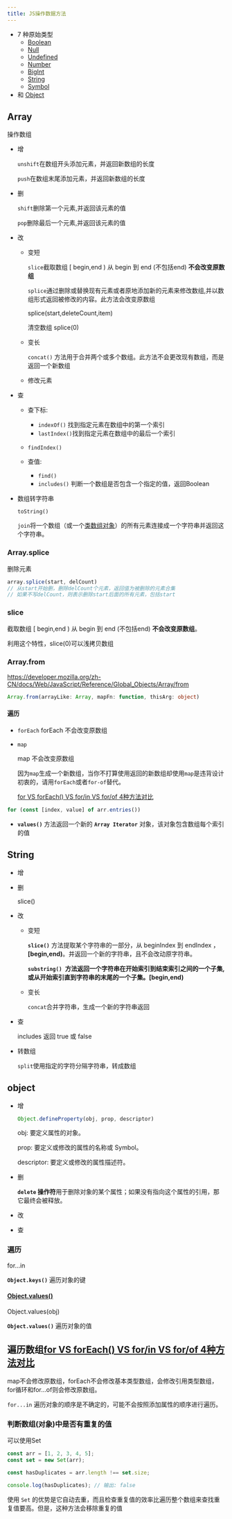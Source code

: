 ```yaml
---
title: JS操作数据方法
---
```




- 7 种原始类型
  - [Boolean](https://developer.mozilla.org/zh-CN/docs/Glossary/Boolean)
  - [Null](https://developer.mozilla.org/zh-CN/docs/Glossary/Null)
  - [Undefined](https://developer.mozilla.org/zh-CN/docs/Glossary/undefined)
  - [Number](https://developer.mozilla.org/zh-CN/docs/Glossary/Number)
  - [BigInt](https://developer.mozilla.org/zh-CN/docs/Glossary/BigInt)
  - [String](https://developer.mozilla.org/zh-CN/docs/Glossary/字符串)
  - [Symbol](https://developer.mozilla.org/zh-CN/docs/Glossary/Symbol) 
- 和 [Object](https://developer.mozilla.org/zh-CN/docs/Glossary/Object)

## Array

操作数组

- 增

  `unshift`在数组开头添加元素，并返回新数组的长度

  `push`在数组末尾添加元素，并返回新数组的长度

- 删

  `shift`删除第一个元素,并返回该元素的值

  `pop`删除最后一个元素,并返回该元素的值

- 改

  - 变短

    `slice`截取数组 [ begin,end ) 从 begin 到 end (不包括end) **不会改变原数组**

    `splice`通过删除或替换现有元素或者原地添加新的元素来修改数组,并以数组形式返回被修改的内容。此方法会改变原数组

    splice(start,deleteCount,item)

    清空数组 splice(0)

  - 变长

    `concat()` 方法用于合并两个或多个数组。此方法不会更改现有数组，而是返回一个新数组

  - 修改元素


- 查

  - 查下标: 
    - `indexOf()` 找到指定元素在数组中的第一个索引
    - `lastIndex()`找到指定元素在数组中的最后一个索引
  -  `findIndex()`
    
  - 查值: 
    - `find()`
    - `includes()` 判断一个数组是否包含一个指定的值，返回Boolean

- 数组转字符串

  `toString()`
  
  `join`将一个数组（或一个[类数组对象](https://developer.mozilla.org/zh-CN//docs/Web/JavaScript/Guide/Indexed_collections#Working_with_array-like_objects)）的所有元素连接成一个字符串并返回这个字符串。
### Array.splice

删除元素

```js
array.splice(start, delCount)
// 从start开始删，删除delCount个元素，返回值为被删除的元素合集
// 如果不写delCount，则表示删除start后面的所有元素，包括start
```

### slice

截取数组 [ begin,end ) 从 begin 到 end (不包括end) **不会改变原数组**。

利用这个特性，slice(0)可以浅拷贝数组

### Array.from

https://developer.mozilla.org/zh-CN/docs/Web/JavaScript/Reference/Global_Objects/Array/from

```ts
Array.from(arrayLike: Array, mapFn: function, thisArg: object)
```



#### 遍历

  - `forEach` forEach 不会改变原数组
  
  - `map`
  
    map 不会改变原数组
  
    因为`map`生成一个新数组，当你不打算使用返回的新数组却使用`map`是违背设计初衷的，请用`forEach`或者`for-of`替代。
  
    [for VS forEach() VS for/in VS for/of 4种方法对比](https://blog.fundebug.com/2019/03/11/4-ways-to-loop-array-inj-javascript/)

  ```js
  for (const [index, value] of arr.entries())
  ```

  - **`values()`** 方法返回一个新的 **`Array Iterator`** 对象，该对象包含数组每个索引的值


## String

- 增

  

- 删

  slice()

  

- 改

  - 变短

    **`slice()`** 方法提取某个字符串的一部分，从 beginIndex 到 endIndex ，**[begin,end)**。并返回一个新的字符串，且不会改动原字符串。

    **`substring() `**方法返回一个字符串在开始索引到结束索引之间的一个子集, 或从开始索引直到字符串的末尾的一个子集。**[begin,end)**

  - 变长

    `concat`合并字符串，生成一个新的字符串返回

- 查

  includes 返回 true 或 false

- 转数组

  `split`使用指定的字符分隔字符串，转成数组

## object

- 增

   ```js
   Object.defineProperty(obj, prop, descriptor)
   ```

   obj: 要定义属性的对象。

   prop: 要定义或修改的属性的名称或 Symbol。

   descriptor: 要定义或修改的属性描述符。

- 删

   **`delete` 操作符**用于删除对象的某个属性；如果没有指向这个属性的引用，那它最终会被释放。

- 改

- 查

### 遍历

for...in 

**`Object.keys()`** 遍历对象的键

#### [Object.values()](https://developer.mozilla.org/zh-CN/docs/Web/JavaScript/Reference/Global_Objects/Object/values)

Object.values(obj)

**`Object.values()`** 遍历对象的值






## 遍历数组[for VS forEach() VS for/in VS for/of 4种方法对比](https://blog.fundebug.com/2019/03/11/4-ways-to-loop-array-inj-javascript/)

map不会修改原数组，forEach不会修改基本类型数组，会修改引用类型数组，for循环和for...of则会修改原数组。

`for...in` 遍历对象的顺序是不确定的，可能不会按照添加属性的顺序进行遍历。

### 判断数组(对象)中是否有重复的值

可以使用Set

```ts
const arr = [1, 2, 3, 4, 5];
const set = new Set(arr);

const hasDuplicates = arr.length !== set.size;

console.log(hasDuplicates); // 输出: false
```

使用 `Set` 的优势是它自动去重，而且检查重复值的效率比遍历整个数组来查找重复值要高。但是，这种方法会移除重复的值
